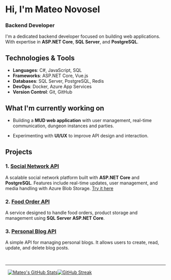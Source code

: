 # Hi, I'm Mateo Novosel
### Backend Developer

I'm a dedicated backend developer focused on building web applications. With expertise in **ASP.NET Core**, **SQL Server**, and **PostgreSQL**.

## Technologies & Tools

- **Languages**: C#, JavaScript, SQL
- **Frameworks**: ASP.NET Core, Vue.js
- **Databases**: SQL Server, PostgreSQL, Redis
- **DevOps**: Docker, Azure App Services
- **Version Control**: Git, GitHub

## What I'm currently working on

- Building a **MUD web application** with user management, real-time communication, dungeon instances and parties.
<!--- Enhancing my skills with **cloud technologies** and **microservices architecture**.-->
- Experimenting with **UI/UX** to improve API design and interaction.

## Projects

### 1. [Social Network API](https://github.com/novosel2/snetapi)
A scalable social network platform built with **ASP.NET Core** and **PostgreSQL**. Features include real-time updates, user management, and media handling with Azure Blob Storage. <a href="https://zavrsni-snet.vercel.app" target="_blank">Try it here</a>

### 2. [Food Order API](https://github.com/novosel2/foodorderapi)
A service designed to handle food orders, product storage and management using **SQL Server** **ASP.NET Core**.

### 3. [Personal Blog API](https://github.com/novosel2/personalblogapi)
A simple API for managing personal blogs. It allows users to create, read, update, and delete blog posts.

<br />
<hr />

&nbsp;&nbsp;[![Mateo's GitHub Stats](https://github-readme-stats.vercel.app/api?username=novosel2&show_icons=true&theme=radical&border_radius=0)](https://github.com/anuraghazra/github-readme-stats)[![GitHub Streak](https://github-readme-streak-stats-peach-tau.vercel.app?user=novosel2&theme=radical&border_radius=0&card_width=364)](https://git.io/streak-stats)

<!--
**novosel2/novosel2** is a ✨ _special_ ✨ repository because its `README.md` (this file) appears on your GitHub profile.

Here are some ideas to get you started:

- 🔭 I’m currently working on ...
- 🌱 I’m currently learning ...
- 👯 I’m looking to collaborate on ...
- 🤔 I’m looking for help with ...
- 💬 Ask me about ...
- 📫 How to reach me: ...
- 😄 Pronouns: ...
- ⚡ Fun fact: ....
-->
